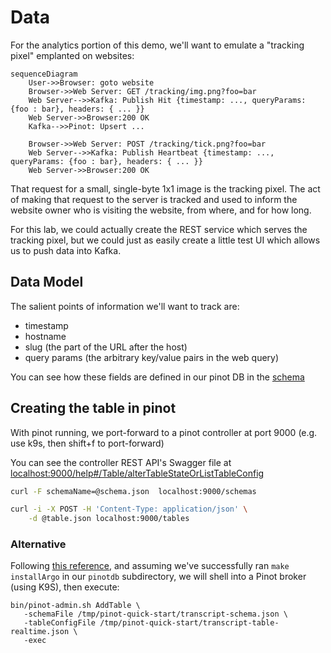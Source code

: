 # Data

For the analytics portion of this demo, we'll want to emulate a "tracking pixel" emplanted on websites:

```mermaid
sequenceDiagram
    User->>Browser: goto website 
    Browser->>Web Server: GET /tracking/img.png?foo=bar
    Web Server-->>Kafka: Publish Hit {timestamp: ..., queryParams: {foo : bar}, headers: { ... }}
    Web Server->>Browser:200 OK
    Kafka-->>Pinot: Upsert ...

    Browser->>Web Server: POST /tracking/tick.png?foo=bar
    Web Server-->>Kafka: Publish Heartbeat {timestamp: ..., queryParams: {foo : bar}, headers: { ... }}
    Web Server->>Browser:200 OK
```

That request for a small, single-byte 1x1 image is the tracking pixel. The act of making that request to the server is tracked and used to inform the website owner who is visiting the website, from where, and for how long.

For this lab, we could actually create the REST service which serves the tracking pixel, but we could just as easily create a little test UI which allows us to push data into Kafka.

## Data Model
The salient points of information we'll want to track are:
 * timestamp
 * hostname
 * slug (the part of the URL after the host)
 * query params (the arbitrary key/value pairs in the web query)

 You can see how these fields are defined in our pinot DB in the [schema](./k8s/pinot-schema.yaml)

 ## Creating the table in pinot

With pinot running, we port-forward to a pinot controller at port 9000 (e.g. use k9s, then shift+f to port-forward)

You can see the controller REST API's Swagger file at [localhost:9000/help#/Table/alterTableStateOrListTableConfig](http://localhost:9000/help#/Table/alterTableStateOrListTableConfig)

```bash
curl -F schemaName=@schema.json  localhost:9000/schemas

curl -i -X POST -H 'Content-Type: application/json' \
    -d @table.json localhost:9000/tables
```


### Alternative

 Following [this reference](https://docs.pinot.apache.org/basics/getting-started/pushing-your-streaming-data-to-pinot), and assuming we've successfully ran `make installArgo` in our `pinotdb` subdirectory, we will shell into a Pinot broker (using K9S), then execute:

 ```
 bin/pinot-admin.sh AddTable \
    -schemaFile /tmp/pinot-quick-start/transcript-schema.json \
    -tableConfigFile /tmp/pinot-quick-start/transcript-table-realtime.json \
    -exec
```